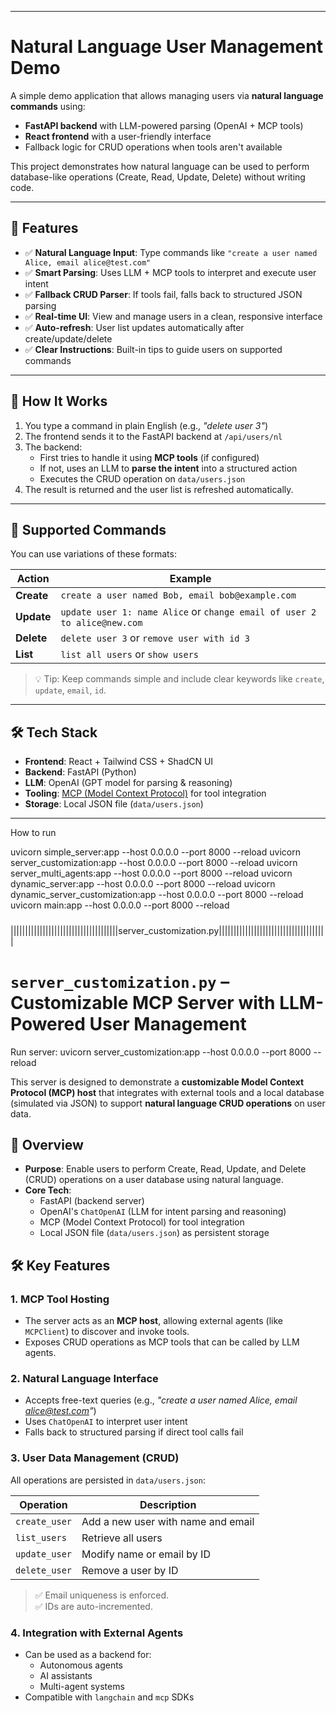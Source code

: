 
-------------------
# Natural Language User Management Demo
A simple demo application that allows managing users via **natural language commands** using:
- **FastAPI backend** with LLM-powered parsing (OpenAI + MCP tools)
- **React frontend** with a user-friendly interface
- Fallback logic for CRUD operations when tools aren't available

This project demonstrates how natural language can be used to perform database-like operations (Create, Read, Update, Delete) without writing code.

---

## 🧩 Features

- ✅ **Natural Language Input**: Type commands like `"create a user named Alice, email alice@test.com"`
- ✅ **Smart Parsing**: Uses LLM + MCP tools to interpret and execute user intent
- ✅ **Fallback CRUD Parser**: If tools fail, falls back to structured JSON parsing
- ✅ **Real-time UI**: View and manage users in a clean, responsive interface
- ✅ **Auto-refresh**: User list updates automatically after create/update/delete
- ✅ **Clear Instructions**: Built-in tips to guide users on supported commands

---

## 🚀 How It Works

1. You type a command in plain English (e.g., *"delete user 3"*)
2. The frontend sends it to the FastAPI backend at `/api/users/nl`
3. The backend:
   - First tries to handle it using **MCP tools** (if configured)
   - If not, uses an LLM to **parse the intent** into a structured action
   - Executes the CRUD operation on `data/users.json`
4. The result is returned and the user list is refreshed automatically.

---

## 💬 Supported Commands
You can use variations of these formats:

| Action  | Example |
|--------|--------|
| **Create** | `create a user named Bob, email bob@example.com` |
| **Update** | `update user 1: name Alice` or `change email of user 2 to alice@new.com` |
| **Delete** | `delete user 3` or `remove user with id 3` |
| **List**   | `list all users` or `show users` |

> 💡 Tip: Keep commands simple and include clear keywords like `create`, `update`, `email`, `id`.

---

## 🛠️ Tech Stack

- **Frontend**: React + Tailwind CSS + ShadCN UI
- **Backend**: FastAPI (Python)
- **LLM**: OpenAI (GPT model for parsing & reasoning)
- **Tooling**: [MCP (Model Context Protocol)](https://github.com/isi-mcp) for tool integration
- **Storage**: Local JSON file (`data/users.json`)

---

How to run

uvicorn simple_server:app --host 0.0.0.0 --port 8000 --reload
uvicorn server_customization:app --host 0.0.0.0 --port 8000 --reload
uvicorn server_multi_agents:app --host 0.0.0.0 --port 8000 --reload
uvicorn dynamic_server:app --host 0.0.0.0 --port 8000 --reload
uvicorn dynamic_server_customization:app --host 0.0.0.0 --port 8000 --reload
uvicorn main:app --host 0.0.0.0 --port 8000 --reload


#####

|||||||||||||||||||||||||||||||||||||server_customization.py|||||||||||||||||||||||||||||||||||||
# `server_customization.py` – Customizable MCP Server with LLM-Powered User Management
Run server:
uvicorn server_customization:app --host 0.0.0.0 --port 8000 --reload

This server is designed to demonstrate a **customizable Model Context Protocol (MCP) host** that integrates with external tools and a local database (simulated via JSON) to support **natural language CRUD operations** on user data.

## 🧩 Overview

- **Purpose**: Enable users to perform Create, Read, Update, and Delete (CRUD) operations on a user database using natural language.
- **Core Tech**:
  - FastAPI (backend server)
  - OpenAI's `ChatOpenAI` (LLM for intent parsing and reasoning)
  - MCP (Model Context Protocol) for tool integration
  - Local JSON file (`data/users.json`) as persistent storage

## 🛠️ Key Features

### 1. **MCP Tool Hosting**
- The server acts as an **MCP host**, allowing external agents (like `MCPClient`) to discover and invoke tools.
- Exposes CRUD operations as MCP tools that can be called by LLM agents.

### 2. **Natural Language Interface**
- Accepts free-text queries (e.g., *"create a user named Alice, email alice@test.com"*)
- Uses `ChatOpenAI` to interpret user intent
- Falls back to structured parsing if direct tool calls fail

### 3. **User Data Management (CRUD)**
All operations are persisted in `data/users.json`:

| Operation | Description |
|---------|-------------|
| `create_user` | Add a new user with name and email |
| `list_users`  | Retrieve all users |
| `update_user` | Modify name or email by ID |
| `delete_user` | Remove a user by ID |

> ✅ Email uniqueness is enforced.  
> ✅ IDs are auto-incremented.

### 4. **Integration with External Agents**
- Can be used as a backend for:
  - Autonomous agents
  - AI assistants
  - Multi-agent systems
- Compatible with `langchain` and `mcp` SDKs

